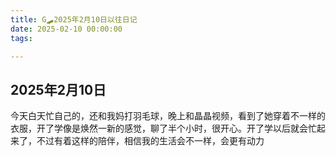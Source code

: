 ```yaml
---
title: G🛹2025年2月10日以往日记
date: 2025-02-10 00:00:00
tags:

---
```


## 2025年2月10日
今天白天忙自己的，还和我妈打羽毛球，晚上和晶晶视频，看到了她穿着不一样的衣服，开了学像是焕然一新的感觉，聊了半个小时，很开心。开了学以后就会忙起来了，不过有着这样的陪伴，相信我的生活会不一样，会更有动力